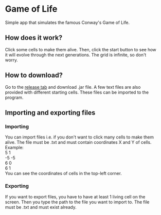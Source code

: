 # Game of Life

Simple app that simulates the famous Conway's Game of Life.

## How does it work?

Click some cells to make them alive.
Then, click the start button to see how it will evolve through the next generations.
The grid is infinite, so don't worry.

## How to download?

Go to the [release tab](https://github.com/Matistan/GameOfLife/releases) and download .jar file.
A few text files are also provided with different starting cells.
These files can be imported to the program.

## Importing and exporting files

### Importing

You can import files i.e. if you don't want to click many cells to make them alive.
The file must be .txt and must contain coordinates X and Y of cells.
<br>
Example:
<br>
5 1
<br>
-5 -5
<br>
6 0
<br>
6 1
<br>
You can see the coordinates of cells in the top-left corner.

### Exporting

If you want to export files, you have to have at least 1 living cell on the screen.
Then you type the path to the file you want to import to.
The file must be .txt and must exist already.
